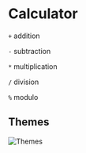 # Calculator

```+``` addition 

```-``` subtraction

```*``` multiplication

```/``` division

```%``` modulo

<h2>Themes</h2>

![Themes](https://user-images.githubusercontent.com/65002100/235350264-1c2d910c-8b17-47c1-885b-6802cb5659cf.png)

